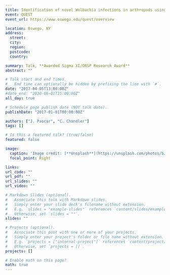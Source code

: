 ```yaml
---
title: Identification of novel Wolbachia infections in arthropods using publicly accessible next-generation sequencing data
event: QUEST
event_url: https://www.oswego.edu/quest/overview

location: Oswego, NY
address:
  street:
  city:
  region:
  postcode:
  country:

summary: Talk, **Awarded Sigma XI/ORSP Research Award**
abstract: ""

# Talk start and end times.
#   End time can optionally be hidden by prefixing the line with `#`.
date: "2017-04-05T13:00:00Z"
#date_end: "2030-06-01T15:00:00Z"
all_day: true

# Schedule page publish date (NOT talk date).
publishDate: "2017-01-01T00:00:00Z"

authors: ["J. Pascar", "C. Chandler"]
tags: []

# Is this a featured talk? (true/false)
featured: false

image:
  caption: 'Image credit: [**Unsplash**](https://unsplash.com/photos/bzdhc5b3Bxs)'
  focal_point: Right

links:
url_code: ""
url_pdf: ""
url_slides: ""
url_video: ""

# Markdown Slides (optional).
#   Associate this talk with Markdown slides.
#   Simply enter your slide deck's filename without extension.
#   E.g. `slides = "example-slides"` references `content/slides/example-slides.md`.
#   Otherwise, set `slides = ""`.
slides: ""

# Projects (optional).
#   Associate this post with one or more of your projects.
#   Simply enter your project's folder or file name without extension.
#   E.g. `projects = ["internal-project"]` references `content/project/deep-learning/index.md`.
#   Otherwise, set `projects = []`.
projects: []

# Enable math on this page?
math: true
---
```

